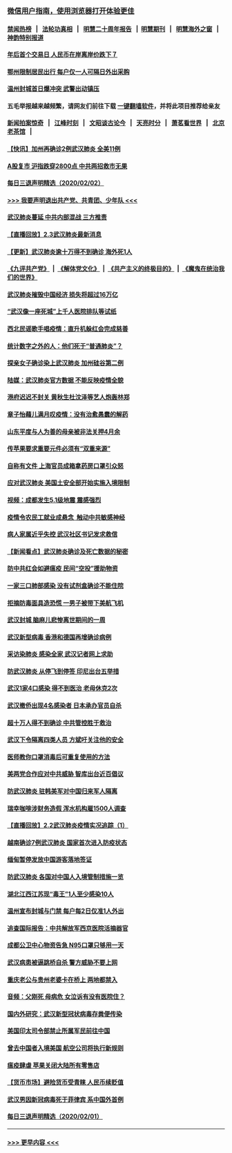 ### [微信用户指南，使用浏览器打开体验更佳](https://github.com/gfw-breaker/banned-news1/blob/master/indexes/wechat-guide.md?t=0)
#### [禁闻热榜](热点新闻.md?t=0)  &nbsp;&nbsp;|&nbsp;&nbsp; [法轮功真相](https://github.com/gfw-breaker/truth/blob/master/README.md?t=0) &nbsp;&nbsp;|&nbsp;&nbsp; [明慧二十周年报告](https://github.com/gfw-breaker/mh-reports/blob/master/README.md?t=0) &nbsp;&nbsp;|&nbsp;&nbsp;[明慧期刊](https://github.com/gfw-breaker/mh-qikan) &nbsp;&nbsp;|&nbsp;&nbsp; [明慧海外之窗](https://github.com/gfw-breaker/mh-news/blob/master/README.md?t=0) &nbsp;&nbsp;|&nbsp;&nbsp; [神韵特别报道](https://github.com/gfw-breaker/mh-news/blob/master/shenyun.md?t=0)
#### [年后首个交易日 人民币在岸离岸价跌下７](../pages/nsc413/n11840366.md?t=02031344) 
#### [鄂州限制居民出行 每户仅一人可隔日外出采购](../pages/nsc413/n11839131.md?t=02031344) 
#### [温州封城首日爆冲突 武警出动镇压](../pages/nsc413/n11839881.md?t=02031344) 
#### 五毛举报越来越频繁，请网友们前往下载 [一键翻墙软件](https://github.com/gfw-breaker/ssr-accounts)，并将此项目推荐给亲友
#### [新闻拍案惊奇](https://github.com/gfw-breaker/banned-news1/blob/master/pages/link4.md) &nbsp;&nbsp;|&nbsp;&nbsp; [江峰时刻](https://github.com/gfw-breaker/banned-news1/blob/master/pages/link4.md) &nbsp;&nbsp;|&nbsp;&nbsp; [文昭谈古论今](https://github.com/gfw-breaker/banned-news1/blob/master/pages/link4.md) &nbsp;&nbsp;|&nbsp;&nbsp; [天亮时分](https://github.com/gfw-breaker/banned-news1/blob/master/pages/link4.md) &nbsp;&nbsp;|&nbsp;&nbsp; [萧茗看世界](https://github.com/gfw-breaker/banned-news1/blob/master/pages/link4.md) &nbsp;&nbsp;|&nbsp;&nbsp; [北京老茶馆](https://github.com/gfw-breaker/banned-news1/blob/master/pages/link4.md) &nbsp;&nbsp;|&nbsp;&nbsp; 
#### [【快讯】加州再确诊2例武汉肺炎 全美11例](../pages/nsc413/n11840339.md?t=02031344) 
#### [A股复市 沪指跌穿2800点 中共两招救市无果](../pages/nsc413/n11839859.md?t=02031344) 
#### [每日三退声明精选（2020/02/02）](../pages/nsc413/n11840257.md?t=02031344) 
#### [>>> 我要声明退出共产党、共青团、少年队 <<<](https://github.com/begood0513/goodnews/blob/master/quit/letter.md) 
#### [武汉肺炎蔓延 中共内部混战 三方推责](../pages/nsc413/n11839612.md?t=02031344) 
#### [【直播回放】2.3武汉肺炎最新消息](../pages/nsc413/n11840124.md?t=02031344) 
#### [【更新】武汉肺炎逾十万得不到确诊 海外死1人](../pages/nsc413/n11801312.md?t=02031344) 
#### [《九评共产党》](https://github.com/begood0513/9ping.md/blob/master/README.md) &nbsp;|&nbsp; [《解体党文化》](../../../../jtdwh.md/blob/master/README.md)  &nbsp;|&nbsp; [《共产主义的终极目的》](../../../../gczydzjmd.md/blob/master/README.md) &nbsp;|&nbsp; [《魔鬼在统治我们的世界》](../../../../mgztzwmdsj.md/blob/master/README.md) 
#### [武汉肺炎摧毁中国经济 损失将超过16万亿](../pages/nsc413/n11839723.md?t=02031344) 
#### [“武汉像一座死城”上千人医院排队等试纸](../pages/nsc413/n11839724.md?t=02031344) 
#### [西北民谣歌手唱疫情：直升机躲红会完成慈善](../pages/nsc413/n11839757.md?t=02031344) 
#### [统计数字之外的人：他们死于“普通肺炎”？](../pages/nsc413/n11839788.md?t=02031344) 
#### [探亲女子确诊染上武汉肺炎 加州硅谷第二例](../pages/nsc413/n11839784.md?t=02031344) 
#### [陆媒：武汉肺炎官方数据 不能反映疫情全貌](../pages/nsc413/n11839828.md?t=02031344) 
#### [港府迟迟不封关 黄秋生杜汶泽等艺人炮轰林郑](../pages/nsc413/n11839562.md?t=02031344) 
#### [章子怡藉儿满月叹疫情：没有治愈愚蠢的解药](../pages/nsc413/n11839428.md?t=02031344) 
#### [山东平度与人为善的母亲被非法关押4月余](../pages/nsc413/n11834949.md?t=02031344) 
#### [传苹果要求重要元件必须有“双重来源”](../pages/nsc413/n11839717.md?t=02031344) 
#### [自称有文件 上海官员成箱拿药房口罩引众怒](../pages/nsc413/n11839279.md?t=02031344) 
#### [应对武汉肺炎 美国土安全部开始实施入境限制](../pages/nsc413/n11839729.md?t=02031344) 
#### [视频：成都发生5.1级地震 震感强烈](../pages/nsc413/n11839732.md?t=02031344) 
#### [疫情令农民工就业成悬念  触动中共敏感神经](../pages/nsc413/n11839625.md?t=02031344) 
#### [病人家属近乎失控 武汉社区书记发求救信](../pages/nsc413/n11839621.md?t=02031344) 
#### [【新闻看点】武汉肺炎确诊及死亡数据的秘密](../pages/nsc413/n11839539.md?t=02031344) 
#### [防中共红会如避瘟疫 民间“空投”援助物资](../pages/nsc413/n11839313.md?t=02031344) 
#### [一家三口肺部感染 没有试剂盒确诊不能住院](../pages/nsc413/n11839581.md?t=02031344) 
#### [拒摘防毒面具造恐慌 一男子被带下美航飞机](../pages/nsc413/n11839455.md?t=02031344) 
#### [武汉封城 脑麻儿悲惨离世期间的一周](../pages/nsc413/n11839378.md?t=02031344) 
#### [武汉新型病毒 香港和德国再增确诊病例](../pages/nsc413/n11839381.md?t=02031344) 
#### [采访染肺炎 感染全家 武汉记者网上求助](../pages/nsc413/n11839411.md?t=02031344) 
#### [防武汉肺炎 从停飞到停签 印尼出台五举措](../pages/nsc413/n11839282.md?t=02031344) 
#### [武汉1家4口感染 得不到医治 老母休克2次](../pages/nsc413/n11839277.md?t=02031344) 
#### [武汉撤侨出现4名感染者 日本承办官员自杀](../pages/nsc413/n11839044.md?t=02031344) 
#### [超十万人得不到确诊 中共管控胜于救治](../pages/nsc413/n11838462.md?t=02031344) 
#### [武汉下令隔离四类人员 方斌吁关注他的安全](../pages/nsc413/n11838878.md?t=02031344) 
#### [医师教你口罩消毒后可重复使用的方法](../pages/nsc413/n11839225.md?t=02031344) 
#### [美两党合作应对中共威胁 智库出台近百倡议](../pages/nsc413/n11838437.md?t=02031344) 
#### [防武汉肺炎 驻韩美军对中国归来军人隔离](../pages/nsc413/n11838970.md?t=02031344) 
#### [瑞幸咖啡涉财务造假 浑水机构雇1500人调查](../pages/nsc413/n11838486.md?t=02031344) 
#### [【直播回放】2.2武汉肺炎疫情实况追踪（1）](../pages/nsc413/n11838871.md?t=02031344) 
#### [越南确诊7例武汉肺炎 国家首次进入防疫状态](../pages/nsc413/n11838860.md?t=02031344) 
#### [缅甸暂停发放中国游客落地签证](../pages/nsc413/n11838730.md?t=02031344) 
#### [防武汉肺炎 各国对中国人入境管制措施一览](../pages/nsc413/n11838726.md?t=02031344) 
#### [湖北江西江苏现“毒王”1人至少感染10人](../pages/nsc413/n11838670.md?t=02031344) 
#### [温州宣布封城与门禁 每户每2日仅准1人外出](../pages/nsc413/n11838748.md?t=02031344) 
#### [追查国际报告：中共解放军西京医院活摘器官](../pages/nsc413/n11838359.md?t=02031344) 
#### [成都公卫中心物资告急 N95口罩只够用一天](../pages/nsc413/n11834896.md?t=02031344) 
#### [武汉病患被逼跳桥自杀 警方威胁不要上网](../pages/nsc413/n11838521.md?t=02031344) 
#### [重庆老公与贵州老婆卡在桥上 两地都禁入](../pages/nsc413/n11838677.md?t=02031344) 
#### [音频：父刚死 母病危 女泣诉有没有医院住？](../pages/nsc413/n11838501.md?t=02031344) 
#### [国内外研究：武汉新型冠状病毒存粪便传染](../pages/nsc413/n11838353.md?t=02031344) 
#### [美国印太司令部禁止所属军民前往中国](../pages/nsc413/n11838418.md?t=02031344) 
#### [曾去中国者入境美国 航空公司将执行新规则](../pages/nsc413/n11838375.md?t=02031344) 
#### [瘟疫肆虐 苹果关闭大陆所有零售店](../pages/nsc413/n11838235.md?t=02031344) 
#### [【货币市场】避险货币受青睐 人民币续贬值](../pages/nsc413/n11838086.md?t=02031344) 
#### [武汉男因新冠病毒死于菲律宾 系中国外首例](../pages/nsc413/n11838247.md?t=02031344) 
#### [每日三退声明精选（2020/02/01）](../pages/nsc413/n11838281.md?t=02031344) 

----
#### [ >>> 更早内容 <<< ](../indexes/nsc413-earlier.md)
